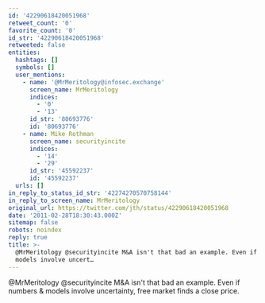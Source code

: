 ```yaml
---
id: '42290618420051968'
retweet_count: '0'
favorite_count: '0'
id_str: '42290618420051968'
retweeted: false
entities:
  hashtags: []
  symbols: []
  user_mentions:
    - name: '@MrMeritology@infosec.exchange'
      screen_name: MrMeritology
      indices:
        - '0'
        - '13'
      id_str: '80693776'
      id: '80693776'
    - name: Mike Rothman
      screen_name: securityincite
      indices:
        - '14'
        - '29'
      id_str: '45592237'
      id: '45592237'
  urls: []
in_reply_to_status_id_str: '42274270570758144'
in_reply_to_screen_name: MrMeritology
original_url: https://twitter.com/jth/status/42290618420051968
date: '2011-02-28T18:30:43.000Z'
sitemap: false
robots: noindex
reply: true
title: >-
  @MrMeritology @securityincite M&A isn't that bad an example. Even if numbers &
  models involve uncert…
---
```


@MrMeritology @securityincite M&A isn't that bad an example. Even if numbers & models involve uncertainty, free market finds a close price.